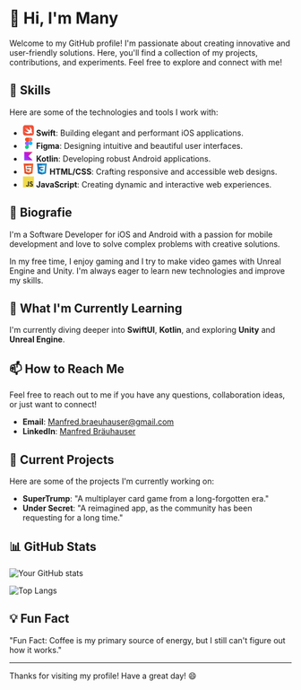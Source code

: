 # 👋 Hi, I'm Many

Welcome to my GitHub profile! I'm passionate about creating innovative and user-friendly solutions. Here, you'll find a collection of my projects, contributions, and experiments. Feel free to explore and connect with me!

## 🚀 Skills

Here are some of the technologies and tools I work with:

- <img src="https://raw.githubusercontent.com/devicons/devicon/master/icons/swift/swift-original.svg" alt="Swift" width="20" height="20"> **Swift**: Building elegant and performant iOS applications.
- <img src="https://raw.githubusercontent.com/devicons/devicon/master/icons/figma/figma-original.svg" alt="Figma" width="20" height="20"> **Figma**: Designing intuitive and beautiful user interfaces.
- <img src="https://raw.githubusercontent.com/devicons/devicon/master/icons/kotlin/kotlin-original.svg" alt="Kotlin" width="20" height="20"> **Kotlin**: Developing robust Android applications.
- <img src="https://raw.githubusercontent.com/devicons/devicon/master/icons/html5/html5-original.svg" alt="HTML" width="20" height="20"> <img src="https://raw.githubusercontent.com/devicons/devicon/master/icons/css3/css3-original.svg" alt="CSS" width="20" height="20"> **HTML/CSS**: Crafting responsive and accessible web designs.
- <img src="https://raw.githubusercontent.com/devicons/devicon/master/icons/javascript/javascript-original.svg" alt="JavaScript" width="20" height="20"> **JavaScript**: Creating dynamic and interactive web experiences.

## 📖 Biografie

I'm a Software Developer for iOS and Android with a passion for mobile development and love to solve complex problems with creative solutions.

In my free time, I enjoy gaming and I try to make video games with Unreal Engine and Unity. I'm always eager to learn new technologies and improve my skills.

## 🌱 What I'm Currently Learning

I'm currently diving deeper into **SwiftUI**, **Kotlin**, and exploring **Unity** and **Unreal Engine**.

## 📫 How to Reach Me

Feel free to reach out to me if you have any questions, collaboration ideas, or just want to connect!

- **Email**: [Manfred.braeuhauser@gmail.com](mailto:Manfred.braeuhauser@gmail.com)
- **LinkedIn**: [Manfred Bräuhauser](https://www.linkedin.com/in/manfred-br%C3%A4uhauser/)

## 🔭 Current Projects

Here are some of the projects I'm currently working on:

- **SuperTrump**: "A multiplayer card game from a long-forgotten era."
- **Under Secret**: "A reimagined app, as the community has been requesting for a long time."

## 📊 GitHub Stats

![Your GitHub stats](https://github-readme-stats.vercel.app/api?username=Manyxtreme&show_icons=true&theme=radical)

![Top Langs](https://github-readme-stats.vercel.app/api/top-langs/?username=Manyxtreme&layout=compact&theme=radical)

## 💡 Fun Fact

"Fun Fact: Coffee is my primary source of energy, but I still can't figure out how it works."

---

Thanks for visiting my profile! Have a great day! 😄
